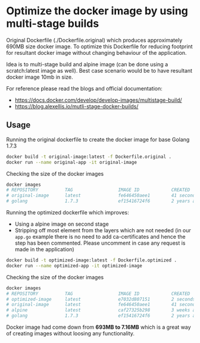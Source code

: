 # Optimize the docker image by using multi-stage builds

Original Dockerfile (./Dockerfile.original) which produces approximately 690MB size docker image. To optimize this Dockerfile for reducing footprint for resultant docker image without changing behaviour of the application.

Idea is to multi-stage build and alpine image (can be done using a scratch:latest image as well). Best case scenario would be to have resultant docker image 10mb in size.

For reference please read the blogs and official documentation:
* https://docs.docker.com/develop/develop-images/multistage-build/
* https://blog.alexellis.io/mutli-stage-docker-builds/

## Usage

Running the original dockerfile to create the docker image for base Golang 1.7.3 
```sh
docker build -t original-image:latest -f Dockerfile.original .
docker run --name original-app -it original-image
```
Checking the size of the docker images
```sh
docker images
# REPOSITORY          TAG                 IMAGE ID            CREATED             SIZE
# original-image      latest              fe646450aee1        41 seconds ago      693MB
# golang              1.7.3               ef15416724f6        2 years ago         672MB
```

Running the optimized dockerfile which improves:
* Using a alpine image on second stage
* Stripping off most element from the layers which are not needed (in our `app.go` example there is no need to add ca-certificates and hence the step has been commented. Please uncomment in case any request is made in the application)


```sh
docker build -t optimized-image:latest -f Dockerfile.optimized .
docker run --name optimized-app -it optimized-image
```

Checking the size of the docker images
```sh
docker images
# REPOSITORY          TAG                 IMAGE ID            CREATED             SIZE
# optimized-image     latest              e7032d807151        2 seconds ago       7.16MB
# original-image      latest              fe646450aee1        41 seconds ago      693MB
# alpine              latest              caf27325b298        3 weeks ago         5.53MB
# golang              1.7.3               ef15416724f6        2 years ago         672MB
```
Docker image had come down from **693MB to 7.16MB** which is a great way of creating images without loosing any functionality.
